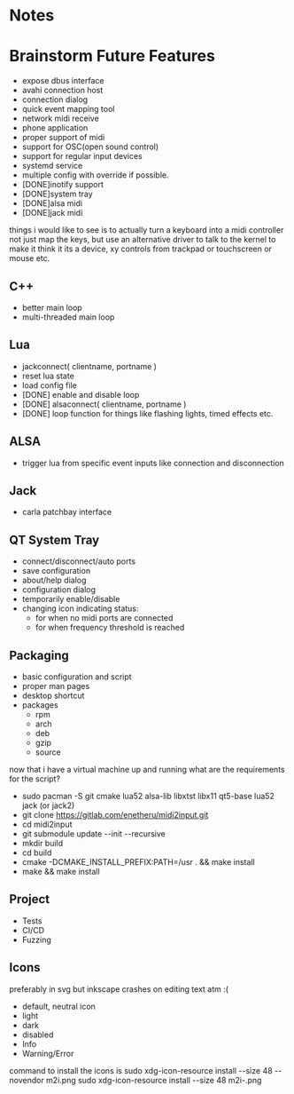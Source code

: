 Notes
=====

Brainstorm Future Features
================
* expose dbus interface
* avahi connection host
* connection dialog
* quick event mapping tool
* network midi receive
* phone application
* proper support of midi
* support for OSC(open sound control)
* support for regular input devices
* systemd service
* multiple config with override if possible.
* [DONE]inotify support
* [DONE]system tray
* [DONE]alsa midi
* [DONE]jack midi

things i would like to see is to actually turn a keyboard into a midi
controller not just map the keys, but use an alternative driver to talk to the
kernel to make it think it its a device, xy controls from trackpad or
touchscreen or mouse etc.

C++
----
* better main loop
* multi-threaded main loop

Lua
----
* jackconnect( clientname, portname )
* reset lua state
* load config file
* [DONE] enable and disable loop
* [DONE] alsaconnect( clientname, portname )
* [DONE] loop function for things like flashing lights, timed effects etc.

ALSA
----
* trigger lua from specific event inputs like connection and disconnection

Jack
----
* carla patchbay interface

QT System Tray
-----------
* connect/disconnect/auto ports
* save configuration
* about/help dialog
* configuration dialog
* temporarily enable/disable
* changing icon indicating status:
    * for when no midi ports are connected
    * for when frequency threshold is reached

Packaging
---------
* basic configuration and script
* proper man pages
* desktop shortcut
* packages
    * rpm
    * arch
    * deb
    * gzip
    * source

now that i have a virtual machine up and running what are the requirements for
the script?

* sudo pacman -S git cmake lua52 alsa-lib libxtst libx11 qt5-base lua52 jack (or jack2)
* git clone https://gitlab.com/enetheru/midi2input.git
* cd midi2input
* git submodule update --init --recursive
* mkdir build
* cd build
* cmake -DCMAKE_INSTALL_PREFIX:PATH=/usr . && make install
* make && make install

Project
-------
* Tests
* CI/CD
* Fuzzing

Icons
-----
preferably in svg but inkscape crashes on editing text atm :(
* default, neutral icon
* light
* dark
* disabled
* Info
* Warning/Error

command to install the icons is
sudo xdg-icon-resource install --size 48 --novendor m2i.png
sudo xdg-icon-resource install --size 48 m2i-<whatever>.png
